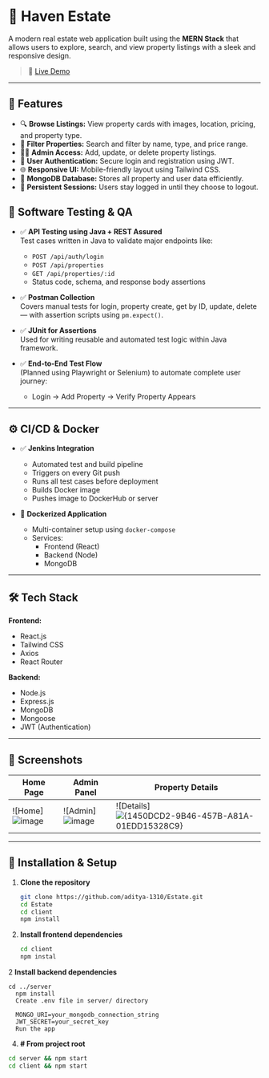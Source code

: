 # 🏡 Haven Estate

A modern real estate web application built using the **MERN Stack** that allows users to explore, search, and view property listings with a sleek and responsive design.

> 🚀 [Live Demo](https://estate-ahv7.onrender.com)

---

## 📌 Features

- 🔍 **Browse Listings:** View property cards with images, location, pricing, and property type.
- 🎯 **Filter Properties:** Search and filter by name, type, and price range.
- 🧑‍💼 **Admin Access:** Add, update, or delete property listings.
- 🔐 **User Authentication:** Secure login and registration using JWT.
- 🌐 **Responsive UI:** Mobile-friendly layout using Tailwind CSS.
- 💾 **MongoDB Database:** Stores all property and user data efficiently.
- 🔁 **Persistent Sessions:** Users stay logged in until they choose to logout.

## 🧪 Software Testing & QA

- ✅ **API Testing using Java + REST Assured**  
  Test cases written in Java to validate major endpoints like:
  - `POST /api/auth/login`
  - `POST /api/properties`
  - `GET /api/properties/:id`
  - Status code, schema, and response body assertions

- ✅ **Postman Collection**  
  Covers manual tests for login, property create, get by ID, update, delete — with assertion scripts using `pm.expect()`.

- ✅ **JUnit for Assertions**  
  Used for writing reusable and automated test logic within Java framework.

- ✅ **End-to-End Test Flow**  
  (Planned using Playwright or Selenium) to automate complete user journey:
  - Login → Add Property → Verify Property Appears

---

## ⚙️ CI/CD & Docker

- ✅ **Jenkins Integration**
  - Automated test and build pipeline
  - Triggers on every Git push
  - Runs all test cases before deployment
  - Builds Docker image
  - Pushes image to DockerHub or server

- 🐳 **Dockerized Application**
  - Multi-container setup using `docker-compose`
  - Services:
    - Frontend (React)
    - Backend (Node)
    - MongoDB

---



## 🛠 Tech Stack

**Frontend:**  
- React.js  
- Tailwind CSS  
- Axios  
- React Router

**Backend:**  
- Node.js  
- Express.js  
- MongoDB  
- Mongoose  
- JWT (Authentication)

---

## 📸 Screenshots

| Home Page | Admin Panel | Property Details |
|----------|--------------|------------------|
| ![Home]![image](https://github.com/user-attachments/assets/0fb5d560-c88e-4faf-b206-116363d30624) | ![Admin]![image](https://github.com/user-attachments/assets/f25c9251-0109-411a-951f-28d88265a50b) | ![Details]![{1450DCD2-9B46-457B-A81A-01EDD15328C9}](https://github.com/user-attachments/assets/b7a5c96d-7dc1-48b5-ab74-3898090e67ac) |


---

## 🔧 Installation & Setup

1. **Clone the repository**
   ```bash
   git clone https://github.com/aditya-1310/Estate.git
   cd Estate
   cd client
   npm install
2. **Install frontend dependencies**
    ```bash
    cd client
   npm instal
2 **Install backend dependencies**

    cd ../server
      npm install
      Create .env file in server/ directory

      MONGO_URI=your_mongodb_connection_string
      JWT_SECRET=your_secret_key
      Run the app

4. **# From project root**
 ```bash
cd server && npm start
cd client && npm start
